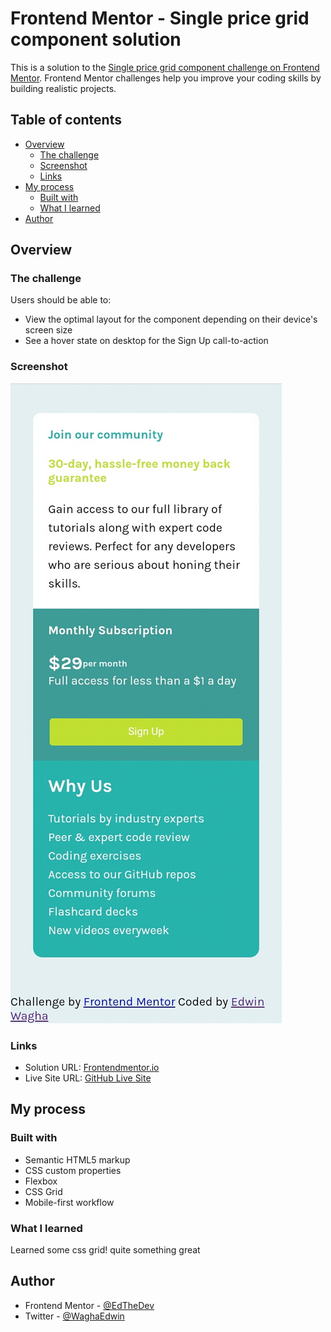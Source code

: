 # Frontend Mentor - Single price grid component solution

This is a solution to the [Single price grid component challenge on Frontend Mentor](https://www.frontendmentor.io/challenges/single-price-grid-component-5ce41129d0ff452fec5abbbc). Frontend Mentor challenges help you improve your coding skills by building realistic projects. 

## Table of contents

- [Overview](#overview)
  - [The challenge](#the-challenge)
  - [Screenshot](#screenshot)
  - [Links](#links)
- [My process](#my-process)
  - [Built with](#built-with)
  - [What I learned](#what-i-learned)
- [Author](#author)


## Overview

### The challenge

Users should be able to:

- View the optimal layout for the component depending on their device's screen size
- See a hover state on desktop for the Sign Up call-to-action

### Screenshot

![](./screenshot.jpg)


### Links

- Solution URL: [Frontendmentor.io](https://your-solution-url.com)
- Live Site URL: [GitHub Live Site](https://edthedev254.github.io/pricing-component/)

## My process

### Built with

- Semantic HTML5 markup
- CSS custom properties
- Flexbox
- CSS Grid
- Mobile-first workflow


### What I learned

Learned some css grid! quite something great


## Author

- Frontend Mentor - [@EdTheDev](https://www.frontendmentor.io/profile/EdTheDev254)
- Twitter - [@WaghaEdwin](https://www.twitter.com/WaghaEdwin)

